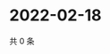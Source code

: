 # 2022-02-18

共 0 条

<!-- BEGIN WEIBO -->
<!-- 最后更新时间 Fri Feb 18 2022 20:15:08 GMT+0800 (China Standard Time) -->

<!-- END WEIBO -->
